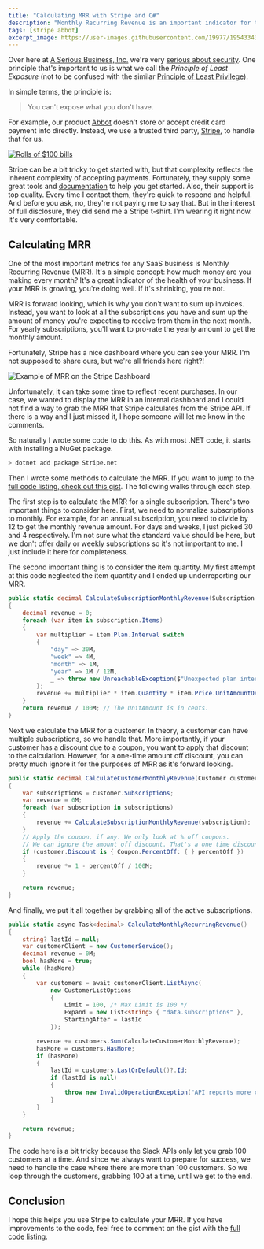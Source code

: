 ```yaml
---
title: "Calculating MRR with Stripe and C#"
description: "Monthly Recurring Revenue is an important indicator for the health of your business. Here's how to calculate it using the Stripe API and C#."
tags: [stripe abbot]
excerpt_image: https://user-images.githubusercontent.com/19977/195433434-7d3bd771-e32a-4630-b12f-08980bf5abc2.jpg
---
```


Over here at [A Serious Business, Inc.](https://www.aseriousbusiness.com/) we're very [serious about security](https://ab.bot/blog/abbot-is-soc2-compliant). One principle that's important to us is what we call the *Principle of Least Exposure* (not to be confused with the similar [Principle of Least Privilege](https://en.wikipedia.org/wiki/Principle_of_least_privilege)).

In simple terms, the principle is:

> You can't expose what you don't have.

For example, our product [Abbot](https://ab.bot/) doesn't store or accept credit card payment info directly. Instead, we use a trusted third party, [Stripe](https://stripe.com/), to handle that for us.

[![Rolls of $100 bills](https://user-images.githubusercontent.com/19977/195433434-7d3bd771-e32a-4630-b12f-08980bf5abc2.jpg "Dolla dolla bills, y'all! - CC BY 2.0 by Pictures of Money")](https://www.flickr.com/photos/pictures-of-money/17123251389/)

Stripe can be a bit tricky to get started with, but that complexity reflects the inherent complexity of accepting payments. Fortunately, they supply some great tools and [documentation](https://stripe.com/docs) to help you get started. Also, their support is top quality. Every time I contact them, they're quick to respond and helpful. And before you ask, no, they're not paying me to say that. But in the interest of full disclosure, they did send me a Stripe t-shirt. I'm wearing it right now. It's very comfortable.

## Calculating MRR

One of the most important metrics for any SaaS business is Monthly Recurring Revenue (MRR). It's a simple concept: how much money are you making every month? It's a great indicator of the health of your business. If your MRR is growing, you're doing well. If it's shrinking, you're not.

MRR is forward looking, which is why you don't want to sum up invoices. Instead, you want to look at all the subscriptions you have and sum up the amount of money you're expecting to receive from them in the next month. For yearly subscriptions, you'll want to pro-rate the yearly amount to get the monthly amount.

Fortunately, Stripe has a nice dashboard where you can see your MRR. I'm not supposed to share ours, but we're all friends here right?!

![Example of MRR on the Stripe Dashboard]([https://user-images.githubusercontent.com/19977/195436725-32eba110-3d9d-43ac-8df1-6ddc2b83be58.png "We're RICH](https://user-images.githubusercontent.com/19977/195445320-daa6d6e1-e8b7-473f-8c42-117bd40d5f4a.png),...friend.")

Unfortunately, it can take some time to reflect recent purchases. In our case, we wanted to display the MRR in an internal dashboard and I could not find a way to grab the MRR that Stripe calculates from the Stripe API. If there is a way and I just missed it, I hope someone will let me know in the comments.

So naturally I wrote some code to do this. As with most .NET code, it starts with installing a NuGet package.

```bash
> dotnet add package Stripe.net
```

Then I wrote some methods to calculate the MRR. If you want to jump to the [full code listing, check out this gist](https://gist.github.com/haacked/0a34391bfc2fddda192a082cfe5867af). The following walks through each step.

The first step is to calculate the MRR for a single subscription. There's two important things to consider here. First, we need to normalize subscriptions to monthly. For example, for an annual subscription, you need to divide by 12 to get the monthly revenue amount. For days and weeks, I just picked 30 and 4 respectively. I'm not sure what the standard value should be here, but we don't offer daily or weekly subscriptions so it's not important to me. I just include it here for completeness.

The second important thing is to consider the item quantity. My first attempt at this code neglected the item quantity and I ended up underreporting our MRR.

```csharp
public static decimal CalculateSubscriptionMonthlyRevenue(Subscription subscription)
{
    decimal revenue = 0;
    foreach (var item in subscription.Items)
    {
        var multiplier = item.Plan.Interval switch
        {
            "day" => 30M,
            "week" => 4M,
            "month" => 1M,
            "year" => 1M / 12M,
            _ => throw new UnreachableException($"Unexpected plan interval: {item.Plan.Interval}.")
        };
        revenue += multiplier * item.Quantity * item.Price.UnitAmountDecimal.GetValueOrDefault();
    }
    return revenue / 100M; // The UnitAmount is in cents.
}
```

Next we calculate the MRR for a customer. In theory, a customer can have multiple subscriptions, so we handle that. More importantly, if your customer has a discount due to a coupon, you want to apply that discount to the calculation. However, for a one-time amount off discount, you can pretty much ignore it for the purposes of MRR as it's forward looking.

```csharp
public static decimal CalculateCustomerMonthlyRevenue(Customer customer)
{
    var subscriptions = customer.Subscriptions;
    var revenue = 0M;
    foreach (var subscription in subscriptions)
    {
        revenue += CalculateSubscriptionMonthlyRevenue(subscription);
    }
    // Apply the coupon, if any. We only look at % off coupons.
    // We can ignore the amount off discount. That's a one time discount and doesn't affect ongoing MRR.
    if (customer.Discount is { Coupon.PercentOff: { } percentOff })
    {
        revenue *= 1 - percentOff / 100M;
    }

    return revenue;
}
```

And finally, we put it all together by grabbing all of the active subscriptions.

```csharp
public static async Task<decimal> CalculateMonthlyRecurringRevenue()
{
    string? lastId = null;
    var customerClient = new CustomerService();
    decimal revenue = 0M;
    bool hasMore = true;
    while (hasMore)
    {
        var customers = await customerClient.ListAsync(
            new CustomerListOptions
            {
                Limit = 100, /* Max Limit is 100 */
                Expand = new List<string> { "data.subscriptions" },
                StartingAfter = lastId
            });

        revenue += customers.Sum(CalculateCustomerMonthlyRevenue);
        hasMore = customers.HasMore;
        if (hasMore)
        {
            lastId = customers.LastOrDefault()?.Id;
            if (lastId is null)
            {
                throw new InvalidOperationException("API reports more customers but no last id was returned.");
            }
        }
    }

    return revenue;
}
```

The code here is a bit tricky because the Slack APIs only let you grab 100 customers at a time. And since we always want to prepare for success, we need to handle the case where there are more than 100 customers. So we loop through the customers, grabbing 100 at a time, until we get to the end.

## Conclusion

I hope this helps you use Stripe to calculate your MRR. If you have improvements to the code, feel free to comment on the gist with the [full code listing](https://gist.github.com/haacked/0a34391bfc2fddda192a082cfe5867af).

